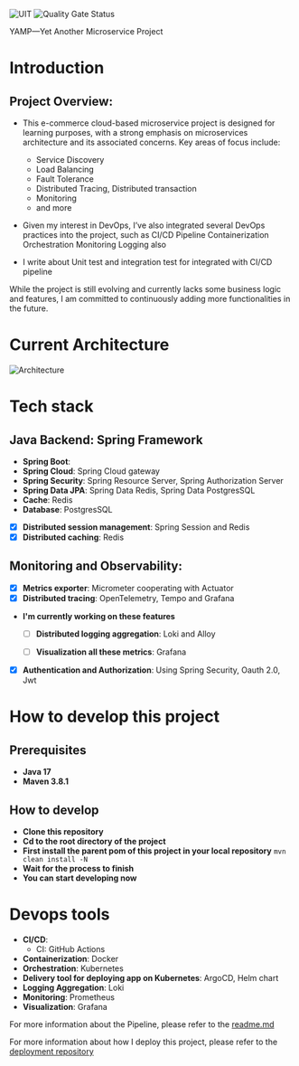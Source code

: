 ![UIT](https://img.shields.io/badge/from-UIT%20VNUHCM-blue?style=for-the-badge&link=https%3A%2F%2Fwww.uit.edu.vn%2F)
![Quality Gate Status](https://sonarqube.ngodat0103.live/api/project_badges/measure?project=com.github.ngodat0103%3Ayamp&metric=alert_status&token=sqb_bc7a329b46e134c9a89d20774a7096c8c7850d15)

YAMP—Yet Another Microservice Project
# Introduction
## Project Overview:
- This e-commerce cloud-based microservice project is designed for learning purposes, with a strong emphasis on microservices architecture and its associated concerns. Key areas of focus include:
    - Service Discovery
    - Load Balancing
    - Fault Tolerance
    - Distributed Tracing, Distributed transaction
    - Monitoring
    -  and more

- Given my interest in DevOps, I’ve also integrated several DevOps practices into the project, such as
  CI/CD Pipeline
  Containerization
  Orchestration
  Monitoring
  Logging
  also
- I write about Unit test and integration test for integrated with CI/CD pipeline

While the project is still evolving and currently lacks some business logic and features, I am committed to continuously adding more functionalities in the future.

# Current Architecture
![Architecture](../draft/output/microservices-architecture.png)

# Tech stack
## **Java Backend**: Spring Framework
- **Spring Boot**:
- **Spring Cloud**: Spring Cloud gateway
- **Spring Security**: Spring Resource Server, Spring Authorization Server
- **Spring Data JPA**: Spring Data Redis, Spring Data PostgresSQL
- **Cache**: Redis
- **Database**: PostgresSQL
- [x] **Distributed session management**: Spring Session and Redis
- [x] **Distributed caching**: Redis

## **Monitoring and Observability**: 
- [x] **Metrics exporter**: Micrometer cooperating with Actuator
- [x] **Distributed tracing**: OpenTelemetry, Tempo and Grafana
- **I'm currently working on these features**
    - [ ] **Distributed logging aggregation**: Loki and Alloy
    - [ ]  **Visualization all these metrics**: Grafana


- [x] **Authentication and Authorization**: Using Spring Security, Oauth 2.0, Jwt

# How to develop this project
## **Prerequisites**
- **Java 17** 
- **Maven 3.8.1**
## **How to develop**
- **Clone this repository**
- **Cd to the root directory of the project**
- **First install the parent pom of this project in your local repository**
```mvn clean install -N``` 
- **Wait for the process to finish**
- **You can start developing now**
# Devops tools
- **CI/CD**:
    - CI: GitHub Actions
- **Containerization**: Docker
- **Orchestration**: Kubernetes
- **Delivery tool for deploying app on Kubernetes**: ArgoCD, Helm chart
- **Logging Aggregation**: Loki
- **Monitoring**: Prometheus
- **Visualization**: Grafana

For more information about the Pipeline, please refer to the [readme.md](./workflows/readme.md)

For more information about how I deploy this project, please refer to the [deployment repository](https://github.com/ngodat0103/yamp-deployment.git)

